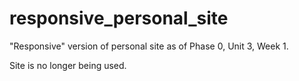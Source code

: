responsive_personal_site
========================

"Responsive" version of personal site as of Phase 0, Unit 3, Week 1.

Site is no longer being used.
